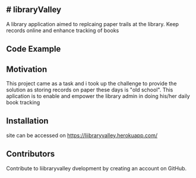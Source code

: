 
## # libraryValley
A library application aimed to replcaing paper trails at the library. Keep records online and enhance tracking of books


## Code Example


## Motivation

This project came as a task and i took up the challenge to provide the solution as storing records on paper these days is "old school". This aplication is to enable and empower the library admin in doing his/her daily book tracking

## Installation

site can be accessed on https://liibraryvalley.herokuapp.com/

## Contributors

Contribute to liibraryvalley dvelopment by creating an account on GitHub. 
